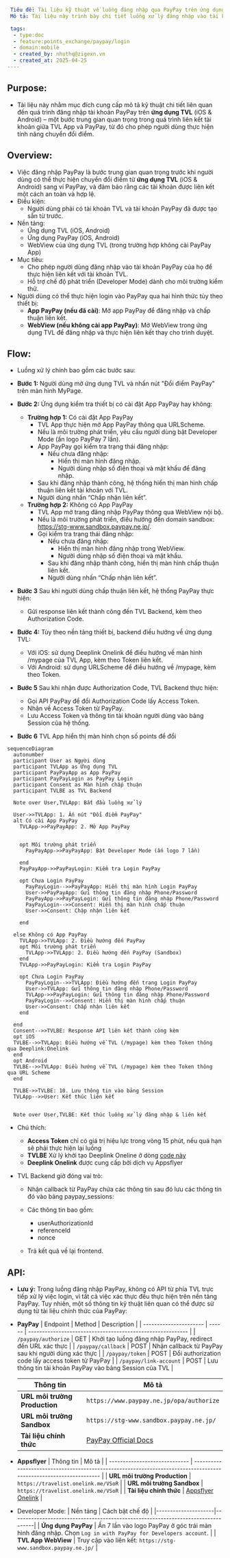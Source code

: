 ```yaml
 Tiêu đề: Tài liệu kỹ thuật về luồng đăng nhập qua PayPay trên ứng dụng TVL (iOS & Android)
 Mô tả: Tài liệu này trình bày chi tiết luồng xử lý đăng nhập vào tài khoản PayPay từ ứng ứng dụng TVL (iOS & Android) nhằm phục vụ việc liên kết tài khoản TVL và PayPay thông qua ứng dụng PayPay hoặc trình duyệt. Đồng thời mô tả cách bật Developer Mode để phục vụ môi trường kiểm thử.

 tags:
  - type:doc
  - feature:points_exchange/paypay/login
  - domain:mobile
  - created_by: nhuthq@zigexn.vn
  - created_at: 2025-04-25
----
```

## Purpose:

- Tài liệu này nhằm mục đích cung cấp mô tả kỹ thuật chi tiết liên quan đến quá trình đăng nhập tài khoản PayPay trên **ứng dụng TVL** (iOS & Android) – một bước trung gian quan trọng trong quá trình liên kết tài khoản giữa TVL App và PayPay, từ đó cho phép người dùng thực hiện tính năng chuyển đổi điểm.

## Overview:

- Việc đăng nhập PayPay là bước trung gian quan trọng trước khi người dùng có thể thực hiện chuyển đổi điểm từ **ứng dụng TVL** (iOS & Android) sang ví PayPay, và đảm bảo rằng các tài khoản được liên kết một cách an toàn và hợp lệ.
- Điều kiện:
  - Người dùng phải có tài khoản TVL và tài khoản PayPay đã được tạo sẵn từ trước.
- Nền tảng:
  - Ứng dụng TVL (iOS, Android)
  - Ứng dụng PayPay (iOS, Android)
  - WebView của ứng dụng TVL (trong trường hợp không cài PayPay App)
- Mục tiêu:
  - Cho phép người dùng đăng nhập vào tài khoản PayPay của họ để thực hiện liên kết với tài khoản TVL.
  - Hỗ trợ chế độ phát triển (Developer Mode) dành cho môi trường kiểm thử.
- Người dùng có thể thực hiện login vào PayPay qua hai hình thức tùy theo thiết bị:
  - **App PayPay (nếu đã cài)**: Mở app PayPay để đăng nhập và chấp thuận liên kết.
  - **WebView (nếu không cài app PayPay)**: Mở WebView trong ứng dụng TVL để đăng nhập và thực hiện liên kết thay cho trình duyệt.

## Flow:

- Luồng xử lý chính bao gồm các bước sau:

- **Bước 1:** Người dùng mở ứng dụng TVL và nhấn nút "Đổi điểm PayPay" trên màn hình MyPage.
- **Bước 2:** Ứng dụng kiểm tra thiết bị có cài đặt App PayPay hay không:

  - **Trường hợp 1:** Có cài đặt App PayPay
    - TVL App thực hiện mở App PayPay thông qua URLScheme.
    - Nếu là môi trường phát triển, yêu cầu người dùng bật Developer Mode (ấn logo PayPay 7 lần).
    - App PayPay gọi kiểm tra trạng thái đăng nhập:
      - Nếu chưa đăng nhập:
        - Hiển thị màn hình đăng nhập.
        - Người dùng nhập số điện thoại và mật khẩu để đăng nhập.
    - Sau khi đăng nhập thành công, hệ thống hiển thị màn hình chấp thuận liên kết tài khoản với TVL.
    - Người dùng nhấn “Chấp nhận liên kết”.
  - **Trường hợp 2:** Không có App PayPay
    - TVL App mở trang đăng nhập PayPay thông qua WebView nội bộ.
    - Nếu là môi trường phát triển, điều hướng đến domain sandbox: https://stg-www.sandbox.paypay.ne.jp/.
    - Gọi kiểm tra trạng thái đăng nhập:
      - Nếu chưa đăng nhập:
        - Hiển thị màn hình đăng nhập trong WebView.
        - Người dùng nhập số điện thoại và mật khẩu.
      - Sau khi đăng nhập thành công, hiển thị màn hình chấp thuận liên kết.
      - Người dùng nhấn “Chấp nhận liên kết”.

- **Bước 3** Sau khi người dùng chấp thuận liên kết, hệ thống PayPay thực hiện:

  - Gửi response liên kết thành công đến TVL Backend, kèm theo Authorization Code.

- **Bước 4:** Tùy theo nền tảng thiết bị, backend điều hướng về ứng dụng TVL:

  - Với iOS: sử dụng Deeplink Onelink để điều hướng về màn hình /mypage của TVL App, kèm theo Token liên kết.
  - Với Android: sử dụng URLScheme để điều hướng về /mypage, kèm theo Token.

- **Bước 5** Sau khi nhận được Authorization Code, TVL Backend thực hiện:

  - Gọi API PayPay để đổi Authorization Code lấy Access Token.
  - Nhận về Access Token từ PayPay.
  - Lưu Access Token và thông tin tài khoản người dùng vào bảng Session của hệ thống.

- **Bước 6** TVL App hiển thị màn hình chọn số points để đổi

```mermaid
sequenceDiagram
  autonumber
  participant User as Người dùng
  participant TVLApp as Ứng dụng TVL
  participant PayPayApp as App PayPay
  participant PayPayLogin as PayPay Login
  participant Consent as Màn hình chấp thuận
  participant TVLBE as TVL Backend

  Note over User,TVLApp: Bắt đầu luồng xử lý

  User->>TVLApp: 1. Ấn nút "Đổi điểm PayPay"
  alt Có cài App PayPay
    TVLApp->>PayPayApp: 2. Mở App PayPay


    opt Môi trường phát triển
      PayPayApp->>PayPayApp: Bật Developer Mode (ấn logo 7 lần)

    end
    PayPayApp->>PayPayLogin: Kiểm tra Login PayPay

    opt Chưa Login PayPay
      PayPayLogin-->>PayPayApp: Hiển thị màn hình Login PayPay
      User->>PayPayApp: Gửi thông tin đăng nhập Phone/Password
      PayPayApp->>PayPayLogin: Gửi thông tin đăng nhập Phone/Password
      PayPayLogin-->>Consent: Hiển thị màn hình chấp thuận
      User->>Consent: Chập nhận liên kết

    end

  else Không có App PayPay
    TVLApp->>TVLApp: 2. Điều hướng đến PayPay
    opt Môi trường phát triển
      TVLApp->>TVLApp: 2. Điều hướng đến PayPay (Sandbox)
    end
    TVLApp->>PayPayLogin: Kiểm tra Login PayPay

    opt Chưa Login PayPay
      PayPayLogin-->>TVLApp: Điều hướng đến trang Login PayPay
      User->>TVLApp: Gửi thông tin đăng nhập Phone/Password
      TVLApp->>PayPayLogin: Gửi thông tin đăng nhập Phone/Password
      PayPayLogin-->>Consent: Hiển thị màn hình chấp thuận
      User->>Consent: Chấp nhận liên kết
    end

  end
  Consent-->>TVLBE: Response API liên kết thành công kèm
  opt iOS
  TVLBE-->>TVLApp: Điều hướng về TVL (/mypage) kèm theo Token thông qua Deeplink:Onelink
  end
  opt Android
  TVLBE-->>TVLApp: Điều hướng về TVL (/mypage) kèm theo Token thông qua URL Scheme
  end

  TVLBE->>TVLBE: 10. Lưu thông tin vào bảng Session
  TVLApp-->>User: Kết thúc liên kết


  Note over User,TVLBE: Kết thúc luồng xử lý đăng nhập & liên kết

```

- Chú thích:

  - **Access Token** chỉ có giá trị hiệu lực trong vòng 15 phút, nếu quá hạn sẽ phải thực hiện lại luồng
  - **TVLBE** Xử lý khởi tạo Deeplink Oneline ở dòng [code này](https://github.com/apple-world/tvl_nuxt_web2/blob/da74f773b9634f634cf5e6457bfec2c615479b4f/components/points_exchange/paypay/PaypaySelectBox.vue#L56-L68)
  - **Deeplink Onelink** được cung cấp bởi dịch vụ Appsflyer

- TVL Backend giờ đóng vai trò:

  - Nhận callback từ PayPay chứa các thông tin sau đó lưu các thông tin đó vào bảng paypay_sessions:
  - Các thông tin bao gồm:

    - userAuthorizationId
    - referenceId
    - nonce

  - Trả kết quả về lại frontend.

## API:

- **Lưu ý:** Trong luồng đăng nhập PayPay, không có API từ phía TVL trực tiếp xử lý việc login, vì tất cả việc xác thực đều thực hiện trên nền tảng PayPay. Tuy nhiên, một số thông tin kỹ thuật liên quan có thể được sử dụng từ tài liệu chính thức của PayPay:

- **PayPay**
  | Endpoint | Method | Description |
  | ---------------------- | ------ | ---------------------------------------------------------- |
  | `/paypay/authorize` | GET | Khởi tạo luồng đăng nhập PayPay, redirect đến URL xác thực |
  | `/paypay/callback` | POST | Nhận callback từ PayPay sau khi người dùng xác thực |
  | `/paypay/token` | POST | Đổi authorization code lấy access token từ PayPay |
  | `/paypay/link-account` | POST | Lưu thông tin tài khoản PayPay vào bảng Session của TVL |

  | Thông tin                     | Mô tả                                                                                                              |
  | ----------------------------- | ------------------------------------------------------------------------------------------------------------------ |
  | **URL môi trường Production** | `https://www.paypay.ne.jp/opa/authorize`                                                                           |
  | **URL môi trường Sandbox**    | `https://stg-www.sandbox.paypay.ne.jp/`                                                                            |
  | **Tài liệu chính thức**       | [PayPay Official Docs](https://www.paypay.ne.jp/opa/doc/v1.0/account_link.html#section/Acquire-user-authorization) |

- **Appsflyer**
  | Thông tin | Mô tả |
  | ----------------------------- | ------------------------------------------------------------------------------------------------------------------ |
  | **URL môi trường Production** | `https://travelist.onelink.me/VSoR` |
  | **URL môi trường Sandbox** | `https://travelist.onelink.me/VSoR` |
  | **Tài liệu chính thức** | [Appsflyer Onelink](https://support.appsflyer.com/hc/vi/articles/208874366-Liên-kết-và-trải-nghiệm-OneLink) |

- Developer Mode:
  | Nền tảng | Cách bật chế độ |
  |---------------------|----------------------------------------------------------------------------------|
  | **Ứng dụng PayPay** | Ấn 7 lần vào logo PayPay ở góc trái màn hình đăng nhập. Chọn `Log in with PayPay for Developers account`. |
  | **TVL App WebView** | Truy cập vào liên kết: `https://stg-www.sandbox.paypay.ne.jp/` |
